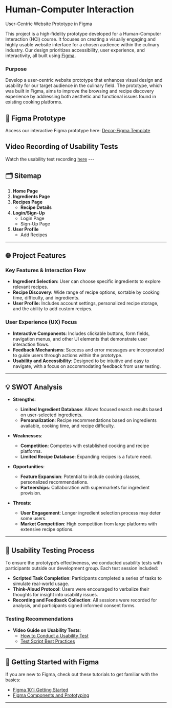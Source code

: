 # Human-Computer Interaction
User-Centric Website Prototype in Figma

This project is a high-fidelity prototype developed for a Human-Computer Interaction (HCI) course. It focuses on creating a visually engaging and highly usable website interface for a chosen audience within the culinary industry. Our design prioritizes accessibility, user experience, and interactivity, all built using [Figma](https://www.figma.com/).

### Purpose
Develop a user-centric website prototype that enhances visual design and usability for our target audience in the culinary field. The prototype, which was built in Figma, aims to improve the browsing and recipe discovery experience by addressing both aesthetic and functional issues found in existing cooking platforms.

## 🎨 Figma Prototype
Access our interactive Figma prototype here: [Decor-Figma Template](https://www.figma.com/design/N5yHcxiQQwd8dBcWl1pwcb/Decor-Figma-Template-(Community)?node-id=0-1&t=9xLQxQqDJhh9V4Oi-1)


## Video Recording of Usability Tests
Watch the usability test recording [here](https://youtu.be/JQWqwtoQEXw?si=p-Hu6PgEdNK16RUC)
\---

## 🗂️ Sitemap

1. **Home Page**
2. **Ingredients Page**
3. **Recipes Page**
   - **Recipe Details**
4. **Login/Sign-Up**
   - Login Page
   - Sign-Up Page
5. **User Profile**
   - Add Recipes

---

## 🌐 Project Features
### Key Features & Interaction Flow
- **Ingredient Selection:** User can choose specific ingredients to explore relevant recipes.
- **Recipe Discovery:** Wide range of recipe options, sortable by cooking time, difficulty, and ingredients.
- **User Profile:** Includes account settings, personalized recipe storage, and the ability to add custom recipes.

### User Experience (UX) Focus
- **Interactive Components**: Includes clickable buttons, form fields, navigation menus, and other UI elements that demonstrate user interaction flows.
- **Feedback Mechanisms**: Success and error messages are incorporated to guide users through actions within the prototype.
- **Usability and Accessibility**: Designed to be intuitive and easy to navigate, with a focus on accommodating feedback from user testing.

---

## 💡 SWOT Analysis

- **Strengths**:
  - **Limited Ingredient Database**: Allows focused search results based on user-selected ingredients.
  - **Personalization**: Recipe recommendations based on ingredients available, cooking time, and recipe difficulty.

- **Weaknesses**:
  - **Competition**: Competes with established cooking and recipe platforms.
  - **Limited Recipe Database**: Expanding recipes is a future need.

- **Opportunities**:
  - **Feature Expansion**: Potential to include cooking classes, personalized recommendations.
  - **Partnerships**: Collaboration with supermarkets for ingredient provision.

- **Threats**:
  - **User Engagement**: Longer ingredient selection process may deter some users.
  - **Market Competition**: High competition from large platforms with extensive recipe options.

---

## 👥 Usability Testing Process
To ensure the prototype’s effectiveness, we conducted usability tests with participants outside our development group. Each test session included:

- **Scripted Task Completion**: Participants completed a series of tasks to simulate real-world usage.
- **Think-Aloud Protocol**: Users were encouraged to verbalize their thoughts for insight into usability issues.
- **Recording and Feedback Collection**: All sessions were recorded for analysis, and participants signed informed consent forms.

### Testing Recommendations
- **Video Guide on Usability Tests**:
  - [How to Conduct a Usability Test](https://www.youtube.com/watch?v=nYCJTea1AUQ)
  - [Test Script Best Practices](https://www.youtube.com/watch?v=1UCDUOB_aS8)

---

## 🚀 Getting Started with Figma

If you are new to Figma, check out these tutorials to get familiar with the basics:
- [Figma 101: Getting Started](https://www.youtube.com/watch?v=HZuk6Wkx_Eg)
- [Figma Components and Prototyping](https://www.youtube.com/watch?v=iBkXf6u8htI)

---
